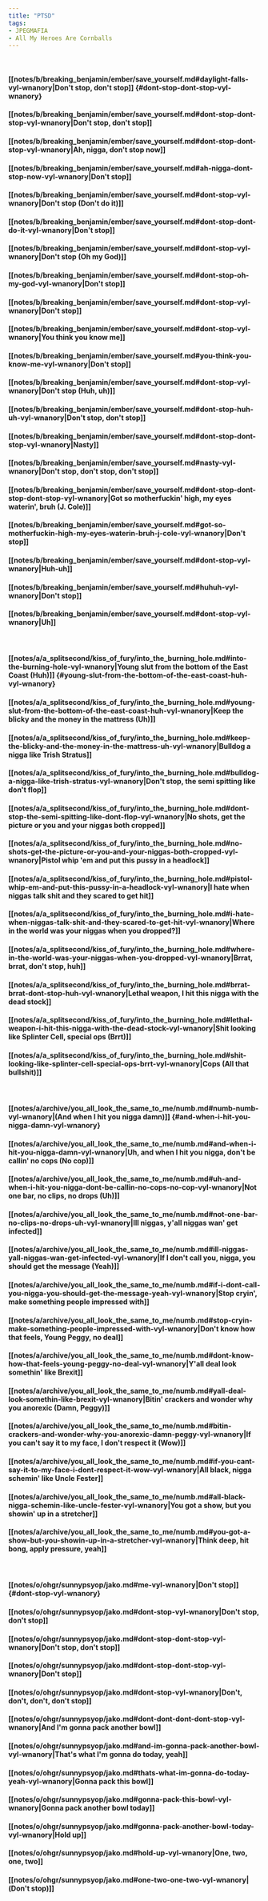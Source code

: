 ```yaml
---
title: "PTSD"
tags:
- JPEGMAFIA
- All My Heroes Are Cornballs
---
```

&nbsp;
#### [[notes/b/breaking_benjamin/ember/save_yourself.md#daylight-falls-vyl-wnanory|Don't stop, don't stop]] {#dont-stop-dont-stop-vyl-wnanory}
#### [[notes/b/breaking_benjamin/ember/save_yourself.md#dont-stop-dont-stop-vyl-wnanory|Don't stop, don't stop]]
#### [[notes/b/breaking_benjamin/ember/save_yourself.md#dont-stop-dont-stop-vyl-wnanory|Ah, nigga, don't stop now]]
#### [[notes/b/breaking_benjamin/ember/save_yourself.md#ah-nigga-dont-stop-now-vyl-wnanory|Don't stop]]
#### [[notes/b/breaking_benjamin/ember/save_yourself.md#dont-stop-vyl-wnanory|Don't stop (Don't do it)]]
#### [[notes/b/breaking_benjamin/ember/save_yourself.md#dont-stop-dont-do-it-vyl-wnanory|Don't stop]]
#### [[notes/b/breaking_benjamin/ember/save_yourself.md#dont-stop-vyl-wnanory|Don't stop (Oh my God)]]
#### [[notes/b/breaking_benjamin/ember/save_yourself.md#dont-stop-oh-my-god-vyl-wnanory|Don't stop]]
#### [[notes/b/breaking_benjamin/ember/save_yourself.md#dont-stop-vyl-wnanory|Don't stop]]
#### [[notes/b/breaking_benjamin/ember/save_yourself.md#dont-stop-vyl-wnanory|You think you know me]]
#### [[notes/b/breaking_benjamin/ember/save_yourself.md#you-think-you-know-me-vyl-wnanory|Don't stop]]
#### [[notes/b/breaking_benjamin/ember/save_yourself.md#dont-stop-vyl-wnanory|Don't stop (Huh, uh)]]
#### [[notes/b/breaking_benjamin/ember/save_yourself.md#dont-stop-huh-uh-vyl-wnanory|Don't stop, don't stop]]
#### [[notes/b/breaking_benjamin/ember/save_yourself.md#dont-stop-dont-stop-vyl-wnanory|Nasty]]
#### [[notes/b/breaking_benjamin/ember/save_yourself.md#nasty-vyl-wnanory|Don't stop, don't stop, don't stop]]
#### [[notes/b/breaking_benjamin/ember/save_yourself.md#dont-stop-dont-stop-dont-stop-vyl-wnanory|Got so motherfuckin' high, my eyes waterin', bruh (J. Cole)]]
#### [[notes/b/breaking_benjamin/ember/save_yourself.md#got-so-motherfuckin-high-my-eyes-waterin-bruh-j-cole-vyl-wnanory|Don't stop]]
#### [[notes/b/breaking_benjamin/ember/save_yourself.md#dont-stop-vyl-wnanory|Huh-uh]]
#### [[notes/b/breaking_benjamin/ember/save_yourself.md#huhuh-vyl-wnanory|Don't stop]]
#### [[notes/b/breaking_benjamin/ember/save_yourself.md#dont-stop-vyl-wnanory|Uh]]
&nbsp;
#### [[notes/a/a_splitsecond/kiss_of_fury/into_the_burning_hole.md#into-the-burning-hole-vyl-wnanory|Young slut from the bottom of the East Coast (Huh)]] {#young-slut-from-the-bottom-of-the-east-coast-huh-vyl-wnanory}
#### [[notes/a/a_splitsecond/kiss_of_fury/into_the_burning_hole.md#young-slut-from-the-bottom-of-the-east-coast-huh-vyl-wnanory|Keep the blicky and the money in the mattress (Uh)]]
#### [[notes/a/a_splitsecond/kiss_of_fury/into_the_burning_hole.md#keep-the-blicky-and-the-money-in-the-mattress-uh-vyl-wnanory|Bulldog a nigga like Trish Stratus]]
#### [[notes/a/a_splitsecond/kiss_of_fury/into_the_burning_hole.md#bulldog-a-nigga-like-trish-stratus-vyl-wnanory|Don't stop, the semi spitting like don't flop]]
#### [[notes/a/a_splitsecond/kiss_of_fury/into_the_burning_hole.md#dont-stop-the-semi-spitting-like-dont-flop-vyl-wnanory|No shots, get the picture or you and your niggas both cropped]]
#### [[notes/a/a_splitsecond/kiss_of_fury/into_the_burning_hole.md#no-shots-get-the-picture-or-you-and-your-niggas-both-cropped-vyl-wnanory|Pistol whip 'em and put this pussy in a headlock]]
#### [[notes/a/a_splitsecond/kiss_of_fury/into_the_burning_hole.md#pistol-whip-em-and-put-this-pussy-in-a-headlock-vyl-wnanory|I hate when niggas talk shit and they scared to get hit]]
#### [[notes/a/a_splitsecond/kiss_of_fury/into_the_burning_hole.md#i-hate-when-niggas-talk-shit-and-they-scared-to-get-hit-vyl-wnanory|Where in the world was your niggas when you dropped?]]
#### [[notes/a/a_splitsecond/kiss_of_fury/into_the_burning_hole.md#where-in-the-world-was-your-niggas-when-you-dropped-vyl-wnanory|Brrat, brrat, don't stop, huh]]
#### [[notes/a/a_splitsecond/kiss_of_fury/into_the_burning_hole.md#brrat-brrat-dont-stop-huh-vyl-wnanory|Lethal weapon, I hit this nigga with the dead stock]]
#### [[notes/a/a_splitsecond/kiss_of_fury/into_the_burning_hole.md#lethal-weapon-i-hit-this-nigga-with-the-dead-stock-vyl-wnanory|Shit looking like Splinter Cell, special ops (Brrt)]]
#### [[notes/a/a_splitsecond/kiss_of_fury/into_the_burning_hole.md#shit-looking-like-splinter-cell-special-ops-brrt-vyl-wnanory|Cops (All that bullshit)]]
&nbsp;
#### [[notes/a/archive/you_all_look_the_same_to_me/numb.md#numb-numb-vyl-wnanory|(And when I hit you nigga damn)]] {#and-when-i-hit-you-nigga-damn-vyl-wnanory}
#### [[notes/a/archive/you_all_look_the_same_to_me/numb.md#and-when-i-hit-you-nigga-damn-vyl-wnanory|Uh, and when I hit you nigga, don't be callin' no cops (No cop)]]
#### [[notes/a/archive/you_all_look_the_same_to_me/numb.md#uh-and-when-i-hit-you-nigga-dont-be-callin-no-cops-no-cop-vyl-wnanory|Not one bar, no clips, no drops (Uh)]]
#### [[notes/a/archive/you_all_look_the_same_to_me/numb.md#not-one-bar-no-clips-no-drops-uh-vyl-wnanory|Ill niggas, y'all niggas wan' get infected]]
#### [[notes/a/archive/you_all_look_the_same_to_me/numb.md#ill-niggas-yall-niggas-wan-get-infected-vyl-wnanory|If I don't call you, nigga, you should get the message (Yeah)]]
#### [[notes/a/archive/you_all_look_the_same_to_me/numb.md#if-i-dont-call-you-nigga-you-should-get-the-message-yeah-vyl-wnanory|Stop cryin', make something people impressed with]]
#### [[notes/a/archive/you_all_look_the_same_to_me/numb.md#stop-cryin-make-something-people-impressed-with-vyl-wnanory|Don't know how that feels, Young Peggy, no deal]]
#### [[notes/a/archive/you_all_look_the_same_to_me/numb.md#dont-know-how-that-feels-young-peggy-no-deal-vyl-wnanory|Y'all deal look somethin' like Brexit]]
#### [[notes/a/archive/you_all_look_the_same_to_me/numb.md#yall-deal-look-somethin-like-brexit-vyl-wnanory|Bitin' crackers and wonder why you anorexic (Damn, Peggy)]]
#### [[notes/a/archive/you_all_look_the_same_to_me/numb.md#bitin-crackers-and-wonder-why-you-anorexic-damn-peggy-vyl-wnanory|If you can't say it to my face, I don't respect it (Wow)]]
#### [[notes/a/archive/you_all_look_the_same_to_me/numb.md#if-you-cant-say-it-to-my-face-i-dont-respect-it-wow-vyl-wnanory|All black, nigga schemin' like Uncle Fester]]
#### [[notes/a/archive/you_all_look_the_same_to_me/numb.md#all-black-nigga-schemin-like-uncle-fester-vyl-wnanory|You got a show, but you showin' up in a stretcher]]
#### [[notes/a/archive/you_all_look_the_same_to_me/numb.md#you-got-a-show-but-you-showin-up-in-a-stretcher-vyl-wnanory|Think deep, hit bong, apply pressure, yeah]]
&nbsp;
#### [[notes/o/ohgr/sunnypsyop/jako.md#me-vyl-wnanory|Don't stop]] {#dont-stop-vyl-wnanory}
#### [[notes/o/ohgr/sunnypsyop/jako.md#dont-stop-vyl-wnanory|Don't stop, don't stop]]
#### [[notes/o/ohgr/sunnypsyop/jako.md#dont-stop-dont-stop-vyl-wnanory|Don't stop, don't stop]]
#### [[notes/o/ohgr/sunnypsyop/jako.md#dont-stop-dont-stop-vyl-wnanory|Don't stop]]
#### [[notes/o/ohgr/sunnypsyop/jako.md#dont-stop-vyl-wnanory|Don't, don't, don't, don't stop]]
#### [[notes/o/ohgr/sunnypsyop/jako.md#dont-dont-dont-dont-stop-vyl-wnanory|And I'm gonna pack another bowl]]
#### [[notes/o/ohgr/sunnypsyop/jako.md#and-im-gonna-pack-another-bowl-vyl-wnanory|That's what I'm gonna do today, yeah]]
#### [[notes/o/ohgr/sunnypsyop/jako.md#thats-what-im-gonna-do-today-yeah-vyl-wnanory|Gonna pack this bowl]]
#### [[notes/o/ohgr/sunnypsyop/jako.md#gonna-pack-this-bowl-vyl-wnanory|Gonna pack another bowl today]]
#### [[notes/o/ohgr/sunnypsyop/jako.md#gonna-pack-another-bowl-today-vyl-wnanory|Hold up]]
#### [[notes/o/ohgr/sunnypsyop/jako.md#hold-up-vyl-wnanory|One, two, one, two]]
#### [[notes/o/ohgr/sunnypsyop/jako.md#one-two-one-two-vyl-wnanory|(Don't stop)]]
